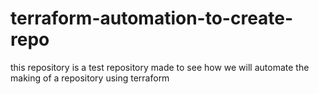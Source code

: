 # terraform-automation-to-create-repo
this repository is a test repository made to see how we will automate the making of a repository using terraform
